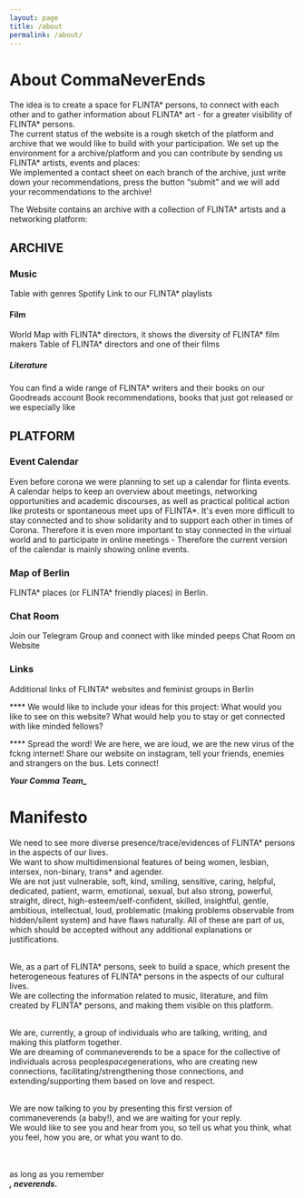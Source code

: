```yaml
---
layout: page
title: /about
permalink: /about/
---
```


<h1>About CommaNeverEnds</h1>

The idea is to create a space for FLINTA* persons, to connect with each other and to gather information about FLINTA* art - for a  greater visibility of FLINTA* persons.<br>
The current status of the website is a rough sketch of the platform and archive that we would like to build with your participation. We set up the environment for a archive/platform and you can contribute by sending us FLINTA* artists, events and places: <br>
We implemented a contact sheet on each branch of the archive, just write down your recommendations, press the button “submit” and we will add your recommendations to the archive!<br>

The Website contains an archive with a collection of FLINTA* artists and a networking platform: <br>

<h2>ARCHIVE</h2>

<h3>Music</h3>
Table with genres
Spotify Link to our FLINTA* playlists
  <h4>Film</h4>
World Map with FLINTA* directors, it shows the diversity of FLINTA* film makers
Table of FLINTA* directors and one of their films
  <h5>Literature</h5>
You can find a wide range of FLINTA* writers and their books on our Goodreads account
Book recommendations, books that just got released or we especially like


<h2>PLATFORM </h2>

<h3>Event Calendar </h3>
Even before corona we were planning to set up a calendar for flinta events. A calendar helps to keep an overview about meetings, networking opportunities and academic discourses, as well as practical political action like protests or spontaneous meet ups of FLINTA*.
It's even more difficult to stay connected and to show solidarity and to support each other in times of Corona. Therefore it is even more important to stay connected in the virtual world and to participate in online meetings - Therefore the current version of the calendar is mainly showing online events. 

<h3>Map of Berlin  </h3>
FLINTA* places (or FLINTA* friendly places) in Berlin.
<h3>Chat Room </h3>
Join our Telegram Group and connect with like minded peeps
Chat Room on Website 

<h3>Links </h3>
Additional links of FLINTA* websites and feminist groups in Berlin 

**** We would like to include your ideas for this project: What would you like to see on this website? What would help you to stay or get connected with like minded fellows?

**** Spread the word! We are here, we are loud, we are the new virus of the fckng internet! 
Share our website on instagram, tell your friends, enemies and strangers on the bus. Lets connect!

<span  style="font-weight: bold; font-style: italic;">Your Comma Team_</span>


<h1> Manifesto </h1>

We need to see more diverse presence/trace/evidences of FLINTA* persons in the aspects of our lives. <br>
We want to show multidimensional features of being women, lesbian, intersex, non-binary, trans* and agender. <br>
We are not just vulnerable, soft, kind, smiling, sensitive, caring, helpful, dedicated, patient, warm, emotional, sexual, but also strong, powerful, straight, direct, high-esteem/self-confident, skilled, insightful, gentle, ambitious, intellectual, loud, problematic (making problems observable from hidden/silent system) and have flaws naturally. All of these are part of us, which should be accepted without any additional explanations or justifications. <br><br>

We, as a part of FLINTA* persons, seek to build a space, which present the heterogeneous features of FLINTA* persons in the aspects of our cultural lives. <br>
We are collecting the information related to music, literature, and film created by FLINTA* persons, and making them visible on this platform. <br><br>

We are, currently, a group of individuals who are talking, writing, and making this platform together.<br>
We are dreaming of commaneverends to be a space for the collective of individuals across people*space*generations, who are creating new connections, facilitating/strengthening those connections, and extending/supporting them based on love and respect.<br><br>

We are now talking to you by presenting this first version of commaneverends (a baby!), and we are waiting for your reply. <br>
We would like to see you and hear from you, so tell us what you think, what you feel, how you are, or what you want to do.<br><br><br>


as long as you remember<br>
<span  style="font-weight: bold; font-style: italic;">, neverends. </span><br>
